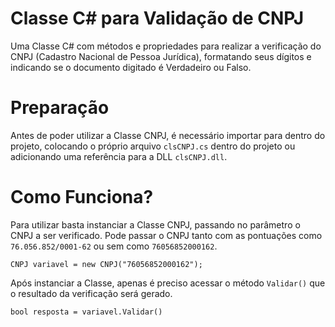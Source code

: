# Classe C# para Validação de CNPJ
Uma Classe C# com métodos e propriedades para realizar a verificação do CNPJ (Cadastro Nacional de Pessoa Jurídica), formatando seus dígitos e indicando se o documento digitado é Verdadeiro ou Falso.

# Preparação
Antes de poder utilizar a Classe CNPJ, é necessário importar para dentro do projeto, colocando o próprio arquivo `clsCNPJ.cs` dentro do projeto ou adicionando uma referência para a DLL `clsCNPJ.dll`.

# Como Funciona?
Para utilizar basta instanciar a Classe CNPJ, passando no parâmetro o CNPJ a ser verificado. Pode passar o CNPJ tanto com as pontuações como `76.056.852/0001-62` ou sem como `76056852000162`.

`CNPJ variavel = new CNPJ("76056852000162");`

Após instanciar a Classe, apenas é preciso acessar o método `Validar()` que o resultado da verificação será gerado.

`bool resposta = variavel.Validar()`
